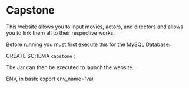 # Capstone

This website allows you to input movies, actors, and directors and allows you to link them all to their respective works. 

Before running you must first execute this for the MySQL Database:

CREATE SCHEMA `capstone` ;

The Jar can then be executed to launch the website.

ENV, in bash:
export env_name='val'
